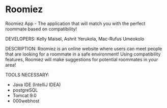 # Roomiez
Roomiez App - The application that will match you with the perfect roommate based on compatibility!


DEVELOPERS: Kelly Maisel, Ashrit Yerukola, Mac-Rufus Umeokolo



DESCRIPTION: Roomiez is an online website where users can meet people that are looking for a roommate in a safe environment! Using compatibility features, Roomiez will make suggestions for potential roommates in your area!



TOOLS NECESSARY:

* Java IDE (IntelliJ IDEA)
* postgreSQL 
* Tomcat 9.0
* 000webhost



